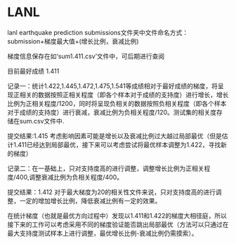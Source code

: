 # LANL
lanl earthquake prediction
submissions文件夹中文件命名方式：submission+梯度最大值+(增长比例，衰减比例)


梯度信息保存在如‘sum1.411.csv’文件中，可后期进行查阅


目前最好成绩 1.411


记录一：统计1.422,1.445,1.472,1.475,1.541等成绩相对于最好成绩的梯度，将呈现正相关的数据按照正相关程度（即各个样本对于成绩的支持度）进行增长，增长比例为正相关程度/1200，同时将呈现负相关的数据按照负相关程度（即各个样本对于成绩的支持度）进行衰减，衰减比例为负相关程度/120。测试集的相关度存储在sum.csv文件中.


提交结果:1.415 考虑影响因素可能是增长以及衰减比例过大越过局部最优（但是估计1.411已经达到局部最优，接下来可以考虑尝试将最优样本调整为1.422，寻找新的梯度）


记录二：在一基础上，只对支持度高的进行调整，调整增长比例为正相关程度/400,调整衰减比例为负相关程度/400。


提交结果：1.412 对于最大梯度为20的相关性文件来说，只对支持度高的进行调整，一定的增加增长比例，降低衰减比例有一定的效果。


在统计梯度（也就是最优方向过程中）发现以1.411和1.422的梯度大相径庭，所以接下来的工作可以考虑采用不同的梯度验证能否跳出局部最优（方法可以只通过在最大支持度测试样本上进行调整，最优增长比例-衰减比例仍需摸索）。
